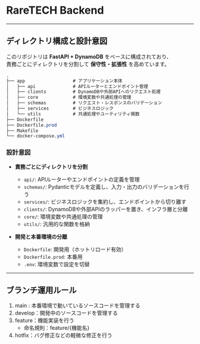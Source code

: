 # RareTECH Backend

---

## ディレクトリ構成と設計意図
このリポジトリは **FastAPI + DynamoDB** をベースに構成されており、  
責務ごとにディレクトリを分割して **保守性・拡張性** を高めています。

```css
.
├── app                  # アプリケーション本体
│   ├── api              # APIルーターとエンドポイント管理
│   ├── clients          # DynamoDBや外部APIへのリクエスト処理
│   ├── core             # 環境変数や共通処理の管理
│   ├── schemas          # リクエスト・レスポンスのバリデーション
│   ├── services         # ビジネスロジック
│   └── utils            # 共通処理やユーティリティ関数
├── Dockerfile
├── Dockerfile.prod
├── Makefile
└── docker-compose.yml
```

### 設計意図
- **責務ごとにディレクトリを分割**
  - `api/`: APIルーターやエンドポイントの定義を管理
  - `schemas/`: Pydanticモデルを定義し、入力・出力のバリデーションを行う
  - `services/`: ビジネスロジックを集約し、エンドポイントから切り離す
  - `clients/`: DynamoDBや外部APIのラッパーを置き、インフラ層と分離
  - `core/`: 環境変数や共通処理の管理
  - `utils/`: 汎用的な関数を格納

- **開発と本番環境の分離**
  - `Dockerfile`: 開発用（ホットリロード有効）
  - `Dockerfile.prod`: 本番用
  - `.env`: 環境変数で設定を切替

---

## ブランチ運用ルール
1. main : 本番環境で動いているソースコードを管理する
2. develop：開発中のソースコードを管理する
3. feature：機能実装を行う
    - 命名規則：feature/{機能名}
4. hotfix：バグ修正などの軽微な修正を行う
